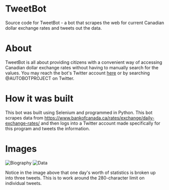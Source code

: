 # TweetBot
Source code for TweetBot - a bot that scrapes the web for current Canadian dollar exchange rates and tweets out the data.

# About
TweetBot is all about providing citizens with a convenient way of accessing Canadian dollar exchange rates without having to manually search for the values. You may reach the bot's Twitter account [here](https://twitter.com/autobotproject) or by searching @AUTOBOTPROJECT on Twitter.

# How it was built
This bot was built using Selenium and programmed in Python. This bot scrapes data from https://www.bankofcanada.ca/rates/exchange/daily-exchange-rates/ and then logs into a Twitter account made specifically for this program and tweets the information. 

# Images
![Biography](https://cdn.discordapp.com/attachments/903863754486333484/1064889712592027678/image.png)
![Data](https://cdn.discordapp.com/attachments/903863754486333484/1064889813356003338/image.png)

Notice in the image above that one day's worth of statistics is broken up into three tweets. This is to work around the 280-character limit on individual tweets.
